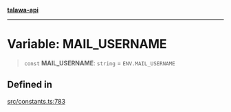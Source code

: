[**talawa-api**](../../README.md)

***

# Variable: MAIL\_USERNAME

> `const` **MAIL\_USERNAME**: `string` = `ENV.MAIL_USERNAME`

## Defined in

[src/constants.ts:783](https://github.com/Suyash878/talawa-api/blob/095e6964ce2a06c1c30d1acf81b6162203f1db91/src/constants.ts#L783)
